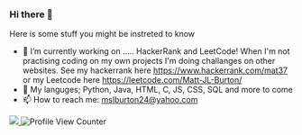 ### Hi there 👋

Here is some stuff you might be instreted to know

- 🔭 I’m currently working on ..... HackerRank and LeetCode!
    When I'm not practising coding on my own projects I'm doing challanges on other websites. See my hackerrank here https://www.hackerrank.com/mat37 or my Leetcode here https://leetcode.com/Matt-JL-Burton/
- 🌱 My languges; Python, Java, HTML, C, JS, CSS, SQL and more to come
- 📫 How to reach me: mslburton24@yahoo.com 

<a href="https://donate.redcross.org.uk/appeal/ukraine-crisis-appeal" alt="I support Ukraine's independence"><img src="https://img.shields.io/badge/I%20support-Ukraine's%20independence-yellow?labelColor=005bbb&color=ffd500&style=flat"> </a> ![Profile View Counter](https://komarev.com/ghpvc/?username=Matt-JL-Burton)
